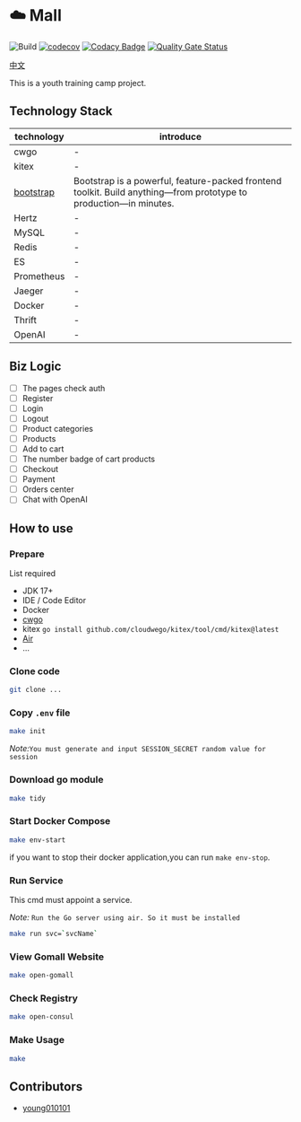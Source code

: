 # :cloud: Mall

![Build](https://github.com/young010101/ecommerce-bytedance/actions/workflows/ci.yml/badge.svg)
[![codecov](https://codecov.io/gh/young010101/ecommerce-bytedance/branch/dev/graph/badge.svg)](https://codecov.io/gh/young010101/ecommerce-bytedance)
[![Codacy Badge](https://app.codacy.com/project/badge/Grade/0f64f888c06e4bf3acf7d4e0812ca7a0)](https://app.codacy.com/gh/young010101/ecommerce-bytedance/dashboard?utm_source=gh&utm_medium=referral&utm_content=&utm_campaign=Badge_grade)
[![Quality Gate Status](https://sonarcloud.io/api/project_badges/measure?project=young010101_ecommerce-bytedance&metric=alert_status)](https://sonarcloud.io/dashboard?id=young010101_ecommerce-bytedance)

[中文](README_cn.md)

This is a youth training camp project.

## Technology Stack

| technology | introduce |
|---------------|----|
| cwgo          | -  |
| kitex         | -  |
| [bootstrap](https://getbootstrap.com/docs/5.3/getting-started/introduction/) | Bootstrap is a powerful, feature-packed frontend toolkit. Build anything—from prototype to production—in minutes.  |
| Hertz         | -  |
| MySQL         | -  |
| Redis         | -  |
| ES            | -  |
| Prometheus    | -  |
| Jaeger        | -  |
| Docker        | -  |
| Thrift        | -  |
| OpenAI        | -  |

## Biz Logic

- [ ] The pages check auth
- [ ] Register
- [ ] Login
- [ ] Logout
- [ ] Product categories
- [ ] Products
- [ ] Add to cart
- [ ] The number badge of cart products
- [ ] Checkout
- [ ] Payment
- [ ] Orders center
- [ ] Chat with OpenAI

## How to use

### Prepare

List required

- JDK 17+
- IDE / Code Editor
- Docker
- [cwgo](https://github.com/cloudwego/cwgo)
- kitex `go install github.com/cloudwego/kitex/tool/cmd/kitex@latest`
- [Air](https://github.com/cosmtrek/air)
- ...

### Clone code

```sh
git clone ...
```

### Copy `.env` file

```sh
make init
```

*Note:*`You must generate and input SESSION_SECRET random value for session`

### Download go module

```sh
make tidy
```

### Start Docker Compose

```sh
make env-start
```

if you want to stop their docker application,you can run `make env-stop`.

### Run Service

This cmd must appoint a service.

*Note:* `Run the Go server using air. So it must be installed`

```sh
make run svc=`svcName`
```

### View Gomall Website

```sh
make open-gomall
```

### Check Registry

```sh
make open-consul
```

### Make Usage

```sh
make
```

## Contributors

- [young010101](https://github.com/young010101)
